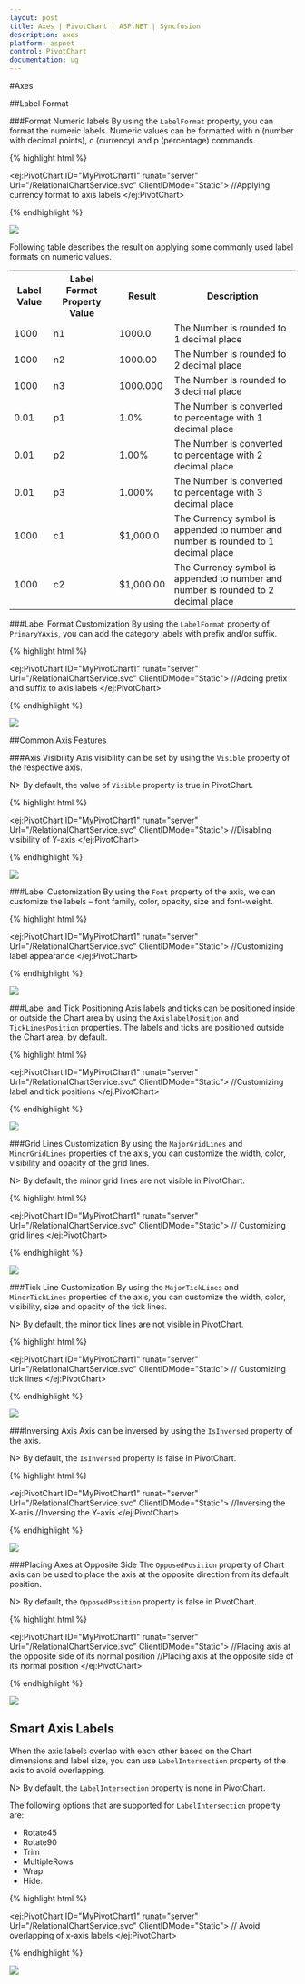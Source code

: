 ```yaml
---
layout: post
title: Axes | PivotChart | ASP.NET | Syncfusion
description: axes 
platform: aspnet
control: PivotChart
documentation: ug
---
```


#Axes 

##Label Format

###Format Numeric labels
By using the `LabelFormat` property, you can format the numeric labels. Numeric values can be formatted with n (number with decimal points), c (currency) and p (percentage) commands.

{% highlight html %}

<ej:PivotChart ID="MyPivotChart1" runat="server" Url="/RelationalChartService.svc" ClientIDMode="Static">
    //Applying currency format to axis labels
    <PrimaryYAxis LabelFormat="c"></PrimaryYAxis>
    <Size Width="950px" Height="460px"></Size>
</ej:PivotChart>

{% endhighlight %}

![](Chart-Axes_images/Chart-Axes_img1.png)

Following table describes the result on applying some commonly used label formats on numeric values.

<table>
<tr>
<th>
Label Value</th><th>
Label Format Property Value</th><th>
Result</th><th>
Description</th>
</tr>
<tr><td>
1000</td><td>
n1</td><td>    
1000.0</td><td>
The Number is rounded to 1 decimal place</td>
</tr>
<tr><td>
1000</td><td>
n2</td><td>    
1000.00</td><td>
The Number is rounded to 2 decimal place</td>
</tr>
<tr><td>
1000</td><td>
n3</td><td>    
1000.000</td><td>
The Number is rounded to 3 decimal place</td>
</tr>
<tr><td>
0.01</td><td>
p1</td><td>    
1.0%</td><td>
The Number is converted to percentage with 1 decimal place</td>
</tr>
<tr><td>
0.01</td><td>
p2</td><td>    
1.00%</td><td>
The Number is converted to percentage with 2 decimal place</td>
</tr>
<tr><td>
0.01</td><td>
p3</td><td>    
1.000%</td><td>
The Number is converted to percentage with 3 decimal place</td>
</tr>
<tr><td>
1000</td><td>
c1</td><td>    
$1,000.0</td><td>
The Currency symbol is appended to number and number is rounded to 1 decimal place</td>
</tr>
<tr><td>
1000</td><td>
c2</td><td>    
$1,000.00</td><td>
The Currency symbol is appended to number and number is rounded to 2 decimal place</td>
</tr>
</table>

###Label Format Customization 
By using the `LabelFormat` property of `PrimaryYAxis`, you can add the category labels with prefix and/or suffix. 

{% highlight html %}

<ej:PivotChart ID="MyPivotChart1" runat="server" Url="/RelationalChartService.svc" ClientIDMode="Static">
    //Adding prefix and suffix to axis labels
    <PrimaryYAxis LabelFormat="${value} K"></PrimaryYAxis>
    <Size Width="950px" Height="460px"></Size>
</ej:PivotChart>

{% endhighlight %}

![](Chart-Axes_images/Chart-Axes_img2.png)

##Common Axis Features

###Axis Visibility
Axis visibility can be set by using the `Visible` property of the respective axis.

N> By default, the value of `Visible` property is true in PivotChart.

{% highlight html %}

<ej:PivotChart ID="MyPivotChart1" runat="server" Url="/RelationalChartService.svc" ClientIDMode="Static">
    //Disabling visibility of Y-axis
    <PrimaryYAxis Visible="false"></PrimaryYAxis>
    <Size Width="950px" Height="460px"></Size>
</ej:PivotChart>

{% endhighlight %}

![](Chart-Axes_images/Chart-Axes_img3.png)

###Label Customization
By using the `Font` property of the axis, we can customize the labels – font family, color, opacity, size and font-weight.

{% highlight html %}

<ej:PivotChart ID="MyPivotChart1" runat="server" Url="/RelationalChartService.svc" ClientIDMode="Static">
    //Customizing label appearance
    <PrimaryXAxis Font-Color="Blue" Font-FontSize="14px" Font-FontFamily="Segoe UI" Font-FontWeight="Bold">
    </PrimaryXAxis>
    <Size Width="950px" Height="460px"></Size>
</ej:PivotChart>

{% endhighlight %}

![](Chart-Axes_images/Chart-Axes_img4.png)

###Label and Tick Positioning
Axis labels and ticks can be positioned inside or outside the Chart area by using the `AxislabelPosition` and `TickLinesPosition` properties. The labels and ticks are positioned outside the Chart area, by default.

{% highlight html %}

<ej:PivotChart ID="MyPivotChart1" runat="server" Url="/RelationalChartService.svc" ClientIDMode="Static">
    //Customizing label and tick positions
    <PrimaryXAxis AxislabelPosition="Inside" TickLinesPosition="Inside">
    </PrimaryXAxis>
    <Size Width="950px" Height="460px"></Size>
</ej:PivotChart>

{% endhighlight %}

![](Chart-Axes_images/Chart-Axes_img5.png)

###Grid Lines Customization
By using the `MajorGridLines` and `MinorGridLines` properties of the axis, you can customize the width, color, visibility and opacity of the grid lines.

N> By default, the minor grid lines are not visible in PivotChart.

{% highlight html %}

<ej:PivotChart ID="MyPivotChart1" runat="server" Url="/RelationalChartService.svc" ClientIDMode="Static">
    // Customizing grid lines
    <PrimaryXAxis MajorGridLines-Width="5" MajorGridLines-Visible="true" MajorGridLines-Color="Blue" MinorTicksPerInterval="1" MinorGridLines-Width="25" MinorGridLines-Visible="true" MinorGridLines-Color="Red">
    </PrimaryXAxis>
     <Size Width="950px" Height="460px"></Size>
</ej:PivotChart>

{% endhighlight %}

![](Chart-Axes_images/Chart-Axes_img6.png)

###Tick Line Customization
By using the `MajorTickLines` and `MinorTickLines` properties of the axis, you can customize the width, color, visibility, size and opacity of the tick lines.

N> By default, the minor tick lines are not visible in PivotChart.

{% highlight html %}

<ej:PivotChart ID="MyPivotChart1" runat="server" Url="/RelationalChartService.svc" ClientIDMode="Static">
    // Customizing tick lines
    <PrimaryXAxis MajorTickLines-Width="10" MajorTickLines-Visible="true" MajorTickLines-Size="15" MajorTickLines-Color="Blue" MinorTicksPerInterval="1" MinorTickLines-Width="15" MinorTickLines-Size="25" MinorTickLines-Visible="true" MinorTickLines-Color="Red">
    </PrimaryXAxis>
     <Size Width="950px" Height="460px"></Size>
</ej:PivotChart>

{% endhighlight %}

![](Chart-Axes_images/Chart-Axes_img7.png)

###Inversing Axis
Axis can be inversed by using the `IsInversed` property of the axis.

N> By default, the `IsInversed` property is false in PivotChart.

{% highlight html %}

<ej:PivotChart ID="MyPivotChart1" runat="server" Url="/RelationalChartService.svc" ClientIDMode="Static">
    //Inversing the X-axis
    <PrimaryXAxis IsInversed="true"></PrimaryXAxis>
    //Inversing the Y-axis
    <PrimaryYAxis IsInversed="true"></PrimaryYAxis>
     <Size Width="950px" Height="460px"></Size>
</ej:PivotChart>

{% endhighlight %}

![](Chart-Axes_images/Chart-Axes_img8.png)

###Placing Axes at Opposite Side
The `OpposedPosition` property of Chart axis can be used to place the axis at the opposite direction from its default position.

N> By default, the `OpposedPosition` property is false in PivotChart.

{% highlight html %}

<ej:PivotChart ID="MyPivotChart1" runat="server" Url="/RelationalChartService.svc" ClientIDMode="Static">
    //Placing axis at the opposite side of its normal position
    <PrimaryXAxis OpposedPosition="true"></PrimaryXAxis>
    //Placing axis at the opposite side of its normal position
    <PrimaryYAxis OpposedPosition="true"></PrimaryYAxis>
     <Size Width="950px" Height="460px"></Size>
</ej:PivotChart>

{% endhighlight %}

![](Chart-Axes_images/Chart-Axes_img9.png)

## Smart Axis Labels

When the axis labels overlap with each other based on the Chart dimensions and label size, you can use `LabelIntersection` property of the axis to avoid overlapping.

N> By default, the `LabelIntersection` property is none in PivotChart.

The following options that are supported for `LabelIntersection` property are: 
* Rotate45
* Rotate90
* Trim
* MultipleRows
* Wrap
* Hide. 

{% highlight html %}

<ej:PivotChart ID="MyPivotChart1" runat="server" Url="/RelationalChartService.svc" ClientIDMode="Static">
    // Avoid overlapping of x-axis labels
    <PrimaryXAxis LabelIntersectAction="MultipleRows"></PrimaryXAxis>
     <Size Width="950px" Height="460px"></Size>
</ej:PivotChart>

{% endhighlight %} 

![](Chart-Axes_images/Chart-Axes_img10.png)

